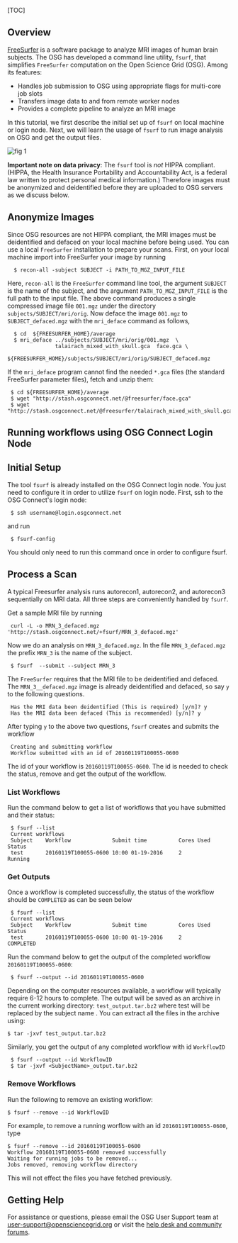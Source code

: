 [title]: - "Image Analysis of Human Brain - FreeSurfer Workflow on OSG"
[TOC]
 
## Overview

[FreeSurfer](http://freesurfer.net/) is a software package to analyze MRI images of human brain subjects. The OSG has developed a command line utility, `fsurf`, that simplifies `FreeSurfer` computation on the Open Science Grid (OSG).  Among its features:

* Handles job submission to OSG using appropriate flags for multi-core job slots
* Transfers image data to and from remote worker nodes
* Provides a complete pipeline to analyze an MRI image 

In this tutorial, we first describe the initial set up of `fsurf` on local machine or login node. Next, we will learn the usage of  `fsurf` to run image analysis on OSG and get the output files. 

![fig 1](https://raw.githubusercontent.com/OSGConnect/tutorial-FreeSurfer/master/Figs/freesurfer_image_from_net.png )

**Important note on data privacy**: The `fsurf` tool is *not* HIPPA compliant. (HIPPA, the Health Insurance Portability and Accountability Act, is a federal law written to protect personal medical information.) Therefore images must be anonymized and deidentified before they are uploaded to OSG servers as we discuss below.

##  Anonymize Images 

Since OSG resources are not HIPPA compliant, the MRI images must be deidentified and defaced on your local machine before being used.  You can use a local `FreeSurfer` installation to prepare your scans. First, on your local machine import into FreeSurfer your image by running

      $ recon-all -subject SUBJECT -i PATH_TO_MGZ_INPUT_FILE

Here, `recon-all` is the `FreeSurfer` command line tool, the argument `SUBJECT` is the name of the subject, and the argument `PATH_TO_MGZ_INPUT_FILE` is the  full path to the input file. The above command produces a single compressed image file `001.mgz`
under the directory `subjects/SUBJECT/mri/orig`. Now deface the image `001.mgz` to `SUBJECT_defaced.mgz` with the `mri_deface` command as follows,

      $ cd  ${FREESURFER_HOME}/average
      $ mri_deface ../subjects/SUBJECT/mri/orig/001.mgz  \
                   talairach_mixed_with_skull.gca  face.gca \
                   ${FREESURFER_HOME}/subjects/SUBJECT/mri/orig/SUBJECT_defaced.mgz

If the `mri_deface` program cannot find the needed `*.gca` files (the standard FreeSurfer parameter files), fetch and unzip them:

     $ cd ${FREESURFER_HOME}/average
     $ wget "http://stash.osgconnect.net/@freesurfer/face.gca"
     $ wget "http://stash.osgconnect.net/@freesurfer/talairach_mixed_with_skull.gca"


## Running workflows using OSG Connect Login Node
## Initial Setup
The tool `fsurf` is already installed on the OSG Connect login node. You just need to configure it in order to utilize `fsurf` on 
login node. First, ssh to the OSG Connect's login node:

     $ ssh username@login.osgconnect.net

and run

     $ fsurf-config

You should only need to run this command once in order to configure fsurf.

##  Process a Scan

A typical Freesurfer analysis runs autorecon1, autorecon2, and autorecon3 sequentially on MRI data.  All three steps are conveniently handled by `fsurf`. 

Get a sample MRI file by running

     curl -L -o MRN_3_defaced.mgz 'http://stash.osgconnect.net/+fsurf/MRN_3_defaced.mgz'

Now we do an analysis on `MRN_3_defaced.mgz`. In the file `MRN_3_defaced.mgz` the prefix `MRN_3` is the name of the subject.


     $ fsurf  --submit --subject MRN_3 

The `FreeSurfer` requires that the MRI file to be deidentified and defaced. The  `MRN_3__defaced.mgz` image is already deidentified and defaced, so say `y` to the following questions. 

     Has the MRI data been deidentified (This is required) [y/n]? y
     Has the MRI data been defaced (This is recommended) [y/n]? y

After typing `y` to the above two questions, `fsurf` creates and submits the workflow 

     Creating and submitting workflow
     Workflow submitted with an id of 20160119T100055-0600

The id of your workflow is `20160119T100055-0600`. The id is needed to check the status, remove and get the output of the workflow. 


###  List Workflows

Run the command below to get a list of workflows that you have submitted and their status:

     $ fsurf --list 
     Current workflows
     Subject    Workflow             Submit time          Cores Used      Status    
     test       20160119T100055-0600 10:00 01-19-2016     2               Running   


###  Get Outputs

Once a workflow is completed successfully, the status of the workflow should be `COMPLETED` as can be seen below

     $ fsurf --list 
     Current workflows
     Subject    Workflow             Submit time          Cores Used      Status    
     test       20160119T100055-0600 10:00 01-19-2016     2               COMPLETED   

Run the command below to get the output of the completed workflow `20160119T100055-0600`:
 
     $ fsurf --output --id 20160119T100055-0600

Depending on the computer resources available, a workflow will typically require 6-12 hours to complete.  The output will be saved as an archive in the current working directory: `test_output.tar.bz2` where test will be replaced by the subject name . You can extract all the files in the archive using: 

    $ tar -jxvf test_output.tar.bz2
 
 Similarly, you get the output of any completed  workflow with id `WorkflowID` 
 
     $ fsurf --output --id WorkflowID
     $ tar -jxvf <SubjectName>_output.tar.bz2

###  Remove Workflows

Run the following to remove an existing workflow:
   
    $ fsurf --remove --id WorkflowID

For example, to remove a running worflow with an id `20160119T100055-0600`, type

    $ fsurf --remove --id 20160119T100055-0600
    Workflow 20160119T100055-0600 removed successfully
    Waiting for running jobs to be removed...
    Jobs removed, removing workflow directory

This will not effect the files you have fetched previously.

## Getting Help 
For assistance or questions, please email the OSG User Support team  at [user-support@opensciencegrid.org](mailto:user-support@opensciencegrid.org) or visit the [help desk and community forums](http://support.opensciencegrid.org).




